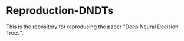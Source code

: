 # Reproduction-DNDTs
This is the repository for reproducing the paper "Deep Neural Decision Trees".
